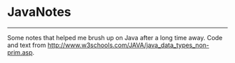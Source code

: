 # JavaNotes
---
Some notes that helped me brush up on Java after a long time away. Code and text from http://www.w3schools.com/JAVA/java_data_types_non-prim.asp.